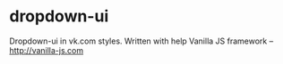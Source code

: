 # dropdown-ui
Dropdown-ui in vk.com styles. Written with help Vanilla JS framework – http://vanilla-js.com 
